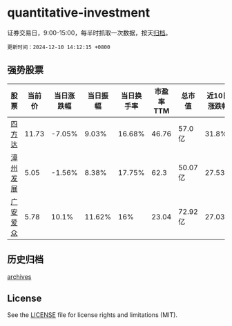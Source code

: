 # quantitative-investment

证券交易日，9:00-15:00，每半时抓取一次数据，按天[归档](archives)。

`更新时间：2024-12-10 14:12:15 +0800`

## 强势股票

|股票|当前价|当日涨跌幅|当日振幅|当日换手率|市盈率TTM|总市值|近10日涨跌幅|
|----|----|----|----|----|----|----|----|
|[四方达](https://xueqiu.com/S/SZ300179)|11.73|-7.05%|9.03%|16.68%|46.76|57.0亿|31.8%|
|[漳州发展](https://xueqiu.com/S/SZ000753)|5.05|-1.56%|8.38%|17.75%|62.3|50.07亿|27.53%|
|[广安爱众](https://xueqiu.com/S/SH600979)|5.78|10.1%|11.62%|16%|23.04|72.92亿|27.03%|

## 历史归档

[archives](archives)

## License

See the [LICENSE](LICENSE) file for license rights and limitations (MIT).